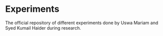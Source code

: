 # Experiments
The official repository of different experiments done by Uswa Mariam and Syed Kumail Haider during research.
